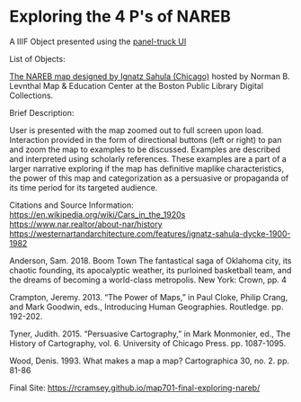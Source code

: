# Exploring the 4 P's of NAREB

A IIIF Object presented using the [panel-truck UI](https://github.com/bplmaps/panel-truck)

List of Objects:

[The NAREB map designed by Ignatz Sahula (Chicago)](https://collections.leventhalmap.org/search/commonwealth:3f4638304) hosted by Norman B. Levnthal Map & Education Center at the Boston Public Library Digital Collections.

Brief Description:

User is presented with the map zoomed out to full screen upon load. Interaction provided in the form of directional buttons (left or right) to pan and zoom the map to examples to be discussed. Examples are described and interpreted using scholarly references. These examples are a part of a larger narrative exploring if the map has definitive maplike characteristics, the power of this map and categorization as a persuasive or propaganda of its time period for its targeted audience.

Citations and Source Information:  
https://en.wikipedia.org/wiki/Cars_in_the_1920s
https://www.nar.realtor/about-nar/history
https://westernartandarchitecture.com/features/ignatz-sahula-dycke-1900-1982

Anderson, Sam. 2018. Boom Town The fantastical saga of Oklahoma city, its chaotic founding, its apocalyptic weather, its purloined basketball team, and the dreams of becoming a world-class metropolis. New York: Crown, pp. 4

Crampton, Jeremy. 2013. “The Power of Maps,” in Paul Cloke, Philip Crang, and Mark Goodwin, eds., Introducing Human Geographies. Routledge. pp. 192-202.

Tyner, Judith. 2015. “Persuasive Cartography,” in Mark Monmonier, ed., The History of Cartography, vol. 6. University of Chicago Press. pp. 1087-1095. 

Wood, Denis. 1993. What makes a map a map? Cartographica 30, no. 2. pp. 81-86 

Final Site: https://rcramsey.github.io/map701-final-exploring-nareb/




